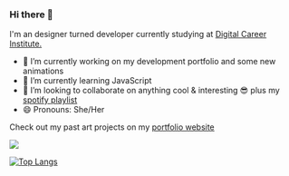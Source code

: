 ### Hi there 👋

I'm an designer turned developer currently studying at [Digital Career Institute.](https://digitalcareerinstitute.org/ "Digital Career Institute.")

- 🔭 I’m currently working on my development portfolio and some new animations 
- 🌱 I’m currently learning JavaScript
- 👯 I’m looking to collaborate on anything cool & interesting 😎 plus my [spotify playlist](https://open.spotify.com/playlist/5pbGaZighnWKwIuueauFfk?si=i5HmtQlDTL6GsgZS8oP0MA)
- 😄 Pronouns: She/Her

Check out my past art projects on my [portfolio website](https://www.aimeeharkin.com/)

<img src="https://github-readme-stats.vercel.app/api?username=aimhark&&show_icons=true&title_color=ffffff&icon_color=bb2acf&text_color=daf7dc&bg_color=151515">

[![Top Langs](https://github-readme-stats.vercel.app/api/top-langs/?username=aimhark&langs_count=8)](https://github.com/anuraghazra/github-readme-stats)
